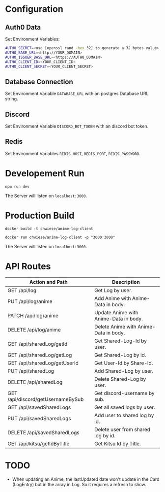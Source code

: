 # Configuration

## Auth0 Data

Set Environment Variables:

```bash
AUTH0_SECRET=<use [openssl rand -hex 32] to generate a 32 bytes value>
AUTH0_BASE_URL=<http://YOUR_DOMAIN>
AUTH0_ISSUER_BASE_URL=<https://AUTH0_DOMAIN>
AUTH0_CLIENT_ID=<YOUR_CLIENT_ID>
AUTH0_CLIENT_SECRET=<YOUR_CLIENT_SECRET>
```

## Database Connection

Set Environment Variable `DATABASE_URL` with an postgres Database URL string.

## Discord

Set Environment Variable `DISCORD_BOT_TOKEN` with an discord bot token.

## Redis

Set Environment Variables `REDIS_HOST`, `REDIS_PORT`, `REDIS_PASSWORD`.

# Developement Run

```
npm run dev
```

The Server will listen on `localhost:3000`.

# Production Build

```
docker build -t chwiese/anime-log-client
```

```
docker run chwiese/anime-log-client -p "3000:3000"
```

The Server will listen on `localhost:3000`.

# API Routes

| Action and Path                   | Description                           |
| --------------------------------- | ------------------------------------- |
| GET /api/log                      | Get Log by user.                      |
| PUT /api/log/anime                | Add Anime with Anime-Data in body.    |
| PATCH /api/log/anime              | Update Anime with Anime-Data in body. |
| DELETE /api/log/anime             | Delete Anime with Anime-Data in body. |
| GET /api/sharedLog/getId          | Get Shared-Log-Id by user.            |
| GET /api/sharedLog/getLog         | Get Shared-Log by id.                 |
| GET /api/sharedLog/getUserId      | Get User-Id by Share-Id.              |
| PUT /api/sharedLog                | Add Shared-Log by user.               |
| DELETE /api/sharedLog             | Delete Shared-Log by user.            |
| GET /api/discord/getUsernameBySub | Get discord-username by sub.          |
| GET /api/savedSharedLogs          | Get all saved logs by user.           |
| PUT /api/savedSharedLogs          | Add user to shared log by id.         |
| DELETE /api/savedSharedLogs       | Delete user from shared log by id.    |
| GET /api/kitsu/getIdByTitle       | Get Kitsu Id by Title.                |

# TODO

-   When updating an Anime, the lastUpdated date won't update in the Card (LogEntry) but in the array in Log. So it requires a refresh to show.
